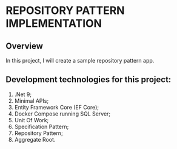 # REPOSITORY PATTERN IMPLEMENTATION

## Overview
In this project, I will create a sample repository pattern app.

## Development technologies for this project:

1. .Net 9;
2. Minimal APIs;
3. Entity Framework Core (EF Core);
4. Docker Compose running SQL Server;
5. Unit Of Work;
6. Specification Pattern;
7. Repository Pattern;
8. Aggregate Root.